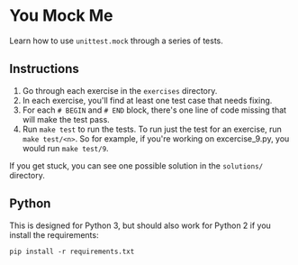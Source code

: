 You Mock Me
===========

Learn how to use `unittest.mock` through a series of tests.


Instructions
------------

1. Go through each exercise in the `exercises` directory.
2. In each exercise, you'll find at least one test case that needs fixing.
3. For each `# BEGIN` and `# END` block, there's one line of code missing that
   will make the test pass.
4. Run `make test` to run the tests. To run just the test for an exercise, run
   `make test/<n>`. So for example, if you're working on excercise_9.py, you
   would run `make test/9`.

If you get stuck, you can see one possible solution in the `solutions/`
directory.


Python
------

This is designed for Python 3, but should also work for Python 2 if you install
the requirements:

    pip install -r requirements.txt
